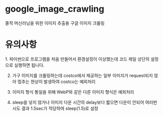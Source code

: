 # google_image_crawling
졸작 머신러닝을 위한 이미지 추출용 구글 이미지 크롤링

<h1>유의사항</h1>
1. 파이썬으로 프로그램을 처음 만들어서 환경설정이 이상했는데 코드 제일 상단의 설정으로 실행하면 됩니다.

2. 가구 이미지를 크롤링하는데 costco에서 제공하는 일부 이미지가 request되지 않아 멈추는 현상이 발생하여 costco는 예외처리

3. 이미지 형식 통일을 위해 WebP와 같은 다른 이미지 형식은 예외처리
 
4. sleep을 넣지 않거나 이미지 다운 시간의 delay보다 짧으면 다운이 안되어 여러번 시도 결과 1.5sec가 적당하여 sleep(1.5)로 설정

